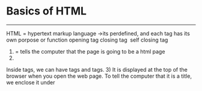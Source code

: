 # Basics of HTML
----
HTML = hypertext markup language
<tag></tag> ->its perdefined, and each tag has its own porpose or function
<tag> opening tag
</tag> closing tag
<img /> self closing tag

1) <!DOCTYPE HTML> = tells the computer that the page is going to be a html page

2) <html></html>
Inside <html> tags, we can have <head> tags and <body> tags.
3) <head>It is displayed at the top of the browser when you open the web page. To tell
the computer that it is a title, we
enclose it under <title> tags.
    - <title>
    - <style>Inside style tags, we can add styling for any content on our page.
    - <script>    

4) <body> write any kind of content inside the <body> tags in the html page.
    - <p> = paragraph
    - <h1><h2><h3>...<h6> = heading is bold(default) and has different size(1-6)
    - <a> = anchor tag (tag to create hyperlinks)
ATTRIBUTE:
-href: hypertext reference=which is used to point the tag to other pages.
    -<img> 
ATTRIBUTE:
- src: source = loction where the image is present
- width 
- height



# CSS- Cascading Style Sheet
SELECTOR :
    *(universal selector)
    element selector
